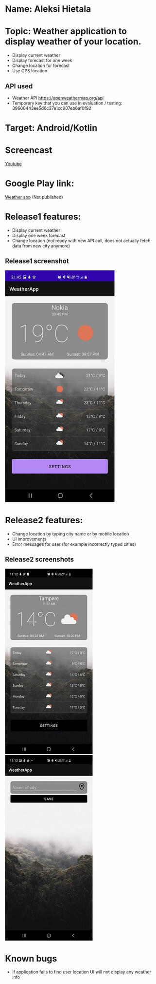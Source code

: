 # Name: Aleksi Hietala

# Topic: Weather application to display weather of your location.

- Display current weather
- Display forecast for one week
- Change location for forecast
- Use GPS location

## API used

- Weather API https://openweathermap.org/api
- Temporary key that you can use in evaluation / testing: 39600443ee5d6c37e1cc907eb6af0f92

# Target: Android/Kotlin

# Screencast

[Youtube](https://youtu.be/YZyO4E06L6s)

# Google Play link:

[Weather app](#) (Not published)

# Release1 features:

- Display current weather
- Display one week forecast
- Change location (not ready with new API call, does not actually fetch data from new city anymore)

## Release1 screenshot

![Release1 MainActivity](demoImages/mainActivityRelease1.jpg?raw=true)

# Release2 features:

- Change location by typing city name or by mobile location
- UI improvements
- Error messages for user (for example incorrectly typed cities)

## Release2 screenshots

![Release2 MainActivity](demoImages/mainActivityRelease2.jpg?raw=true)
![Release2 SettingsActivity](demoImages/settingsActivityRelease2.jpg?raw=true)

# Known bugs

- If application fails to find user location UI will not display any weather info
